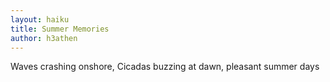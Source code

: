 ```yaml
---
layout: haiku
title: Summer Memories
author: h3athen
---
```


Waves crashing onshore,
Cicadas buzzing at dawn,
pleasant summer days

